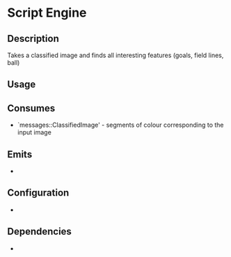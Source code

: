 Script Engine
=============

## Description

Takes a classified image and finds all interesting features (goals, field lines, ball)

## Usage

## Consumes

* `messages::ClassifiedImage' - segments of colour corresponding to the input image

## Emits

* 

## Configuration

* 

## Dependencies

* 


